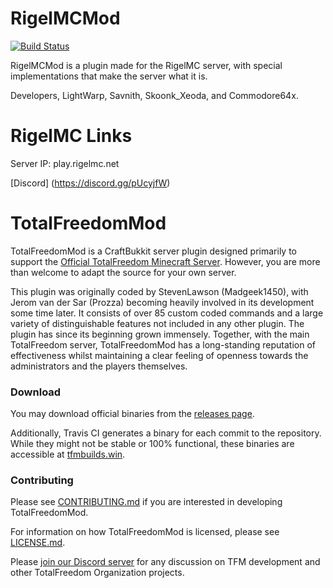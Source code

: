 # RigelMCMod 

[![Build Status](https://travis-ci.org/RigelMC/RigelMCMod.svg?branch=master)](https://travis-ci.org/RigelMC/RigelMCMod)

RigelMCMod is a plugin made for the RigelMC server, with special implementations that make the server what it is.

Developers, LightWarp, Savnith, Skoonk_Xeoda, and Commodore64x. 

# RigelMC Links

Server IP: play.rigelmc.net

[Discord] (https://discord.gg/pUcyjfW)

# TotalFreedomMod #

TotalFreedomMod is a CraftBukkit server plugin designed primarily to support the [Official TotalFreedom Minecraft Server](http://totalfreedom.me/). However, you are more than welcome to adapt the source for your own server.

This plugin was originally coded by StevenLawson (Madgeek1450), with Jerom van der Sar (Prozza) becoming heavily involved in its development some time later. It consists of over 85 custom coded commands and a large variety of distinguishable features not included in any other plugin. The plugin has since its beginning grown immensely. Together, with the main TotalFreedom server, TotalFreedomMod has a long-standing reputation of effectiveness whilst maintaining a clear feeling of openness towards the administrators and the players themselves.

### Download ###
You may download official binaries from the [releases page](https://github.com/TotalFreedom/TotalFreedomMod/releases).

Additionally, Travis CI generates a binary for each commit to the repository. While they might not be stable or 100% functional, these binaries are accessible at [tfmbuilds.win](https://tfmbuilds.win/).

### Contributing ###
Please see [CONTRIBUTING.md](CONTRIBUTING.md) if you are interested in developing TotalFreedomMod.

For information on how TotalFreedomMod is licensed, please see [LICENSE.md](LICENSE.md).

Please [join our Discord server](https://discord.gg/fb9J2TD) for any discussion on TFM development and other TotalFreedom Organization projects.
